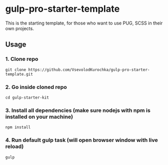 # gulp-pro-starter-template

This is the starting template, for those who want to use PUG, SCSS in their own projects.

## Usage

### 1. Clone repo
```
git clone https://github.com/VsevolodKurochka/gulp-pro-starter-template.git
```

### 2. Go inside cloned repo
```
cd gulp-starter-kit
```

### 3. Install all dependencies (make sure nodejs with npm is installed on your machine)
```
npm install
```

### 4. Run default gulp task (will open browser window with live reload)
```
gulp
```
